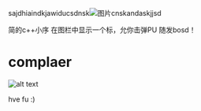 sajdhiaindkjawiducsdnsk![图片](https://github.com/steve02081504/EjectMyCPU/assets/31927825/46685c04-5816-47cf-a323-b36139b0ae44)cnskandaskjjsd

简的c++小序
在图栏中显示一个标，允你击弹PU
随发bosd！

# complaer
![alt text](https://github.com/steve02081504/EjectMyCPU/assets/31927825/c469340a-3518-4ece-9701-cbeabdda7ab3)

hve fu :)